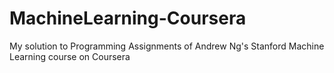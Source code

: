 # MachineLearning-Coursera
My solution to Programming Assignments of Andrew Ng's Stanford Machine Learning course on Coursera
